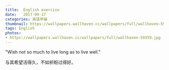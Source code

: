 ```yaml
---
title:  English exercise
date:   2017-09-17
categories: 英语早操
thumbnail: https://wallpapers.wallhaven.cc/wallpapers/full/wallhaven-59359.jpg
tags: English
photos:
- https://wallpapers.wallhaven.cc/wallpapers/full/wallhaven-59359.jpg
---
```


"Wish not so much to live long as to live well."
<p>与其希望活得久，不如祈盼过得好。</p>
